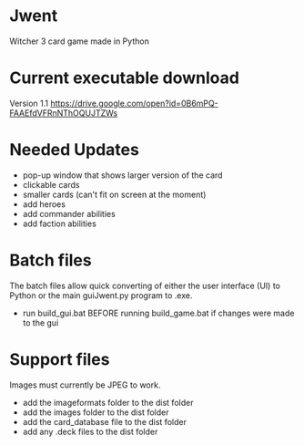 # Jwent
Witcher 3 card game made in Python

# Current executable download
Version 1.1 https://drive.google.com/open?id=0B6mPQ-FAAEfdVFRnNThOQUJTZWs

# Needed Updates
 - pop-up window that shows larger version of the card
 - clickable cards
 - smaller cards (can't fit on screen at the moment)
 - add heroes
 - add commander abilities
 - add faction abilities
 
# Batch files
The batch files allow quick converting of either the user interface (UI) to Python or the main guiJwent.py program to .exe.

 - run build_gui.bat BEFORE running build_game.bat if changes were made to the gui
 
# Support files
Images must currently be JPEG to work.
 - add the imageformats folder to the dist folder
 - add the images folder to the dist folder
 - add the card_database file to the dist folder
 - add any .deck files to the dist folder
